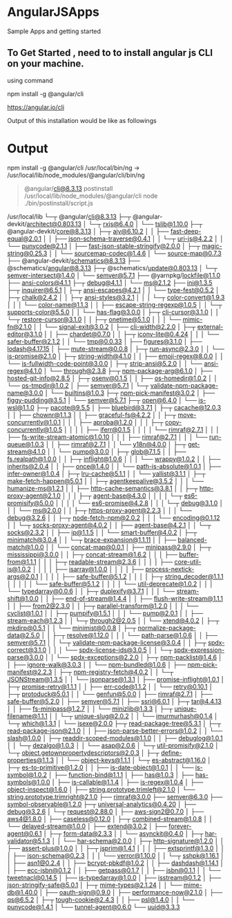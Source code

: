 # AngularJSApps
Sample Apps and getting started

## To Get Started , need to to install angular js CLI on your machine.

using command

npm install -g @angular/cli

https://angular.io/cli

Output of this installation would be like as followings

# Output

npm install -g @angular/cli
/usr/local/bin/ng -> /usr/local/lib/node_modules/@angular/cli/bin/ng

> @angular/cli@8.3.13 postinstall /usr/local/lib/node_modules/@angular/cli
> node ./bin/postinstall/script.js

/usr/local/lib
└─┬ @angular/cli@8.3.13 
  ├─┬ @angular-devkit/architect@0.803.13 
  │ └─┬ rxjs@6.4.0 
  │   └── tslib@1.10.0 
  ├─┬ @angular-devkit/core@8.3.13 
  │ ├─┬ ajv@6.10.2 
  │ │ ├── fast-deep-equal@2.0.1 
  │ │ ├── json-schema-traverse@0.4.1 
  │ │ └─┬ uri-js@4.2.2 
  │ │   └── punycode@2.1.1 
  │ ├── fast-json-stable-stringify@2.0.0 
  │ ├─┬ magic-string@0.25.3 
  │ │ └── sourcemap-codec@1.4.6 
  │ └── source-map@0.7.3 
  ├── @angular-devkit/schematics@8.3.13 
  ├── @schematics/angular@8.3.13 
  ├─┬ @schematics/update@0.803.13 
  │ └─┬ semver-intersect@1.4.0 
  │   └── semver@5.7.1 
  ├── @yarnpkg/lockfile@1.1.0 
  ├── ansi-colors@4.1.1 
  ├─┬ debug@4.1.1 
  │ └── ms@2.1.2 
  ├── ini@1.3.5 
  ├─┬ inquirer@6.5.1 
  │ ├─┬ ansi-escapes@4.2.1 
  │ │ └── type-fest@0.5.2 
  │ ├─┬ chalk@2.4.2 
  │ │ ├─┬ ansi-styles@3.2.1 
  │ │ │ └─┬ color-convert@1.9.3 
  │ │ │   └── color-name@1.1.3 
  │ │ ├── escape-string-regexp@1.0.5 
  │ │ └─┬ supports-color@5.5.0 
  │ │   └── has-flag@3.0.0 
  │ ├─┬ cli-cursor@3.1.0 
  │ │ └─┬ restore-cursor@3.1.0 
  │ │   ├─┬ onetime@5.1.0 
  │ │   │ └── mimic-fn@2.1.0 
  │ │   └── signal-exit@3.0.2 
  │ ├── cli-width@2.2.0 
  │ ├─┬ external-editor@3.1.0 
  │ │ ├── chardet@0.7.0 
  │ │ ├─┬ iconv-lite@0.4.24 
  │ │ │ └── safer-buffer@2.1.2 
  │ │ └── tmp@0.0.33 
  │ ├── figures@3.1.0 
  │ ├── lodash@4.17.15 
  │ ├── mute-stream@0.0.8 
  │ ├─┬ run-async@2.3.0 
  │ │ └── is-promise@2.1.0 
  │ ├─┬ string-width@4.1.0 
  │ │ ├── emoji-regex@8.0.0 
  │ │ └── is-fullwidth-code-point@3.0.0 
  │ ├─┬ strip-ansi@5.2.0 
  │ │ └── ansi-regex@4.1.0 
  │ └── through@2.3.8 
  ├─┬ npm-package-arg@6.1.0 
  │ ├── hosted-git-info@2.8.5 
  │ ├─┬ osenv@0.1.5 
  │ │ ├── os-homedir@1.0.2 
  │ │ └── os-tmpdir@1.0.2 
  │ ├── semver@5.7.1 
  │ └─┬ validate-npm-package-name@3.0.0 
  │   └── builtins@1.0.3 
  ├─┬ npm-pick-manifest@3.0.2 
  │ ├── figgy-pudding@3.5.1 
  │ └── semver@5.7.1 
  ├─┬ open@6.4.0 
  │ └── is-wsl@1.1.0 
  ├─┬ pacote@9.5.5 
  │ ├── bluebird@3.7.1 
  │ ├─┬ cacache@12.0.3 
  │ │ ├── chownr@1.1.3 
  │ │ ├── graceful-fs@4.2.2 
  │ │ ├─┬ move-concurrently@1.0.1 
  │ │ │ ├── aproba@1.2.0 
  │ │ │ ├─┬ copy-concurrently@1.0.5 
  │ │ │ │ ├── iferr@0.1.5 
  │ │ │ │ └── rimraf@2.7.1 
  │ │ │ ├── fs-write-stream-atomic@1.0.10 
  │ │ │ ├── rimraf@2.7.1 
  │ │ │ └── run-queue@1.0.3 
  │ │ ├── rimraf@2.7.1 
  │ │ └── y18n@4.0.0 
  │ ├─┬ get-stream@4.1.0 
  │ │ └── pump@3.0.0 
  │ ├─┬ glob@7.1.5 
  │ │ ├── fs.realpath@1.0.0 
  │ │ ├─┬ inflight@1.0.6 
  │ │ │ └── wrappy@1.0.2 
  │ │ ├── inherits@2.0.4 
  │ │ ├── once@1.4.0 
  │ │ └── path-is-absolute@1.0.1 
  │ ├── infer-owner@1.0.4 
  │ ├─┬ lru-cache@5.1.1 
  │ │ └── yallist@3.1.1 
  │ ├─┬ make-fetch-happen@5.0.1 
  │ │ ├─┬ agentkeepalive@3.5.2 
  │ │ │ └── humanize-ms@1.2.1 
  │ │ ├── http-cache-semantics@3.8.1 
  │ │ ├─┬ http-proxy-agent@2.1.0 
  │ │ │ ├─┬ agent-base@4.3.0 
  │ │ │ │ └─┬ es6-promisify@5.0.0 
  │ │ │ │   └── es6-promise@4.2.8 
  │ │ │ └─┬ debug@3.1.0 
  │ │ │   └── ms@2.0.0 
  │ │ ├─┬ https-proxy-agent@2.2.3 
  │ │ │ └── debug@3.2.6 
  │ │ ├─┬ node-fetch-npm@2.0.2 
  │ │ │ └── encoding@0.1.12 
  │ │ └─┬ socks-proxy-agent@4.0.2 
  │ │   ├── agent-base@4.2.1 
  │ │   └─┬ socks@2.3.2 
  │ │     ├── ip@1.1.5 
  │ │     └── smart-buffer@4.0.2 
  │ ├─┬ minimatch@3.0.4 
  │ │ └─┬ brace-expansion@1.1.11 
  │ │   ├── balanced-match@1.0.0 
  │ │   └── concat-map@0.0.1 
  │ ├── minipass@2.9.0 
  │ ├─┬ mississippi@3.0.0 
  │ │ ├─┬ concat-stream@1.6.2 
  │ │ │ ├── buffer-from@1.1.1 
  │ │ │ ├─┬ readable-stream@2.3.6 
  │ │ │ │ ├── core-util-is@1.0.2 
  │ │ │ │ ├── isarray@1.0.0 
  │ │ │ │ ├── process-nextick-args@2.0.1 
  │ │ │ │ ├── safe-buffer@5.1.2 
  │ │ │ │ ├─┬ string_decoder@1.1.1 
  │ │ │ │ │ └── safe-buffer@5.1.2 
  │ │ │ │ └── util-deprecate@1.0.2 
  │ │ │ └── typedarray@0.0.6 
  │ │ ├─┬ duplexify@3.7.1 
  │ │ │ └── stream-shift@1.0.0 
  │ │ ├── end-of-stream@1.4.4 
  │ │ ├── flush-write-stream@1.1.1 
  │ │ ├── from2@2.3.0 
  │ │ ├─┬ parallel-transform@1.2.0 
  │ │ │ └── cyclist@1.0.1 
  │ │ ├─┬ pumpify@1.5.1 
  │ │ │ └── pump@2.0.1 
  │ │ ├── stream-each@1.2.3 
  │ │ └─┬ through2@2.0.5 
  │ │   └── xtend@4.0.2 
  │ ├─┬ mkdirp@0.5.1 
  │ │ └── minimist@0.0.8 
  │ ├─┬ normalize-package-data@2.5.0 
  │ │ ├─┬ resolve@1.12.0 
  │ │ │ └── path-parse@1.0.6 
  │ │ ├── semver@5.7.1 
  │ │ └─┬ validate-npm-package-license@3.0.4 
  │ │   ├─┬ spdx-correct@3.1.0 
  │ │   │ └── spdx-license-ids@3.0.5 
  │ │   └─┬ spdx-expression-parse@3.0.0 
  │ │     └── spdx-exceptions@2.2.0 
  │ ├─┬ npm-packlist@1.4.6 
  │ │ ├── ignore-walk@3.0.3 
  │ │ └── npm-bundled@1.0.6 
  │ ├── npm-pick-manifest@2.2.3 
  │ ├─┬ npm-registry-fetch@4.0.2 
  │ │ └─┬ JSONStream@1.3.5 
  │ │   └── jsonparse@1.3.1 
  │ ├── promise-inflight@1.0.1 
  │ ├─┬ promise-retry@1.1.1 
  │ │ ├── err-code@1.1.2 
  │ │ └── retry@0.10.1 
  │ ├─┬ protoduck@5.0.1 
  │ │ └── genfun@5.0.0 
  │ ├── rimraf@2.7.1 
  │ ├── safe-buffer@5.2.0 
  │ ├── semver@5.7.1 
  │ ├── ssri@6.0.1 
  │ ├─┬ tar@4.4.13 
  │ │ ├── fs-minipass@1.2.7 
  │ │ └── minizlib@1.3.3 
  │ ├─┬ unique-filename@1.1.1 
  │ │ └─┬ unique-slug@2.0.2 
  │ │   └── imurmurhash@0.1.4 
  │ └─┬ which@1.3.1 
  │   └── isexe@2.0.0 
  ├─┬ read-package-tree@5.3.1 
  │ ├─┬ read-package-json@2.1.0 
  │ │ ├── json-parse-better-errors@1.0.2 
  │ │ └── slash@1.0.0 
  │ ├─┬ readdir-scoped-modules@1.1.0 
  │ │ ├── debuglog@1.0.1 
  │ │ └─┬ dezalgo@1.0.3 
  │ │   └── asap@2.0.6 
  │ └─┬ util-promisify@2.1.0 
  │   └─┬ object.getownpropertydescriptors@2.0.3 
  │     ├─┬ define-properties@1.1.3 
  │     │ └── object-keys@1.1.1 
  │     └─┬ es-abstract@1.16.0 
  │       ├─┬ es-to-primitive@1.2.0 
  │       │ ├── is-date-object@1.0.1 
  │       │ └── is-symbol@1.0.2 
  │       ├── function-bind@1.1.1 
  │       ├── has@1.0.3 
  │       ├── has-symbols@1.0.0 
  │       ├── is-callable@1.1.4 
  │       ├── is-regex@1.0.4 
  │       ├── object-inspect@1.6.0 
  │       ├── string.prototype.trimleft@2.1.0 
  │       └── string.prototype.trimright@2.1.0 
  ├── rimraf@3.0.0 
  ├── semver@6.3.0 
  ├── symbol-observable@1.2.0 
  ├─┬ universal-analytics@0.4.20 
  │ ├── debug@3.2.6 
  │ └─┬ request@2.88.0 
  │   ├── aws-sign2@0.7.0 
  │   ├── aws4@1.8.0 
  │   ├── caseless@0.12.0 
  │   ├─┬ combined-stream@1.0.8 
  │   │ └── delayed-stream@1.0.0 
  │   ├── extend@3.0.2 
  │   ├── forever-agent@0.6.1 
  │   ├─┬ form-data@2.3.3 
  │   │ └── asynckit@0.4.0 
  │   ├─┬ har-validator@5.1.3 
  │   │ └── har-schema@2.0.0 
  │   ├─┬ http-signature@1.2.0 
  │   │ ├── assert-plus@1.0.0 
  │   │ ├─┬ jsprim@1.4.1 
  │   │ │ ├── extsprintf@1.3.0 
  │   │ │ ├── json-schema@0.2.3 
  │   │ │ └── verror@1.10.0 
  │   │ └─┬ sshpk@1.16.1 
  │   │   ├── asn1@0.2.4 
  │   │   ├── bcrypt-pbkdf@1.0.2 
  │   │   ├── dashdash@1.14.1 
  │   │   ├── ecc-jsbn@0.1.2 
  │   │   ├── getpass@0.1.7 
  │   │   ├── jsbn@0.1.1 
  │   │   └── tweetnacl@0.14.5 
  │   ├── is-typedarray@1.0.0 
  │   ├── isstream@0.1.2 
  │   ├── json-stringify-safe@5.0.1 
  │   ├─┬ mime-types@2.1.24 
  │   │ └── mime-db@1.40.0 
  │   ├── oauth-sign@0.9.0 
  │   ├── performance-now@2.1.0 
  │   ├── qs@6.5.2 
  │   ├─┬ tough-cookie@2.4.3 
  │   │ ├── psl@1.4.0 
  │   │ └── punycode@1.4.1 
  │   └── tunnel-agent@0.6.0 
  └── uuid@3.3.3 
